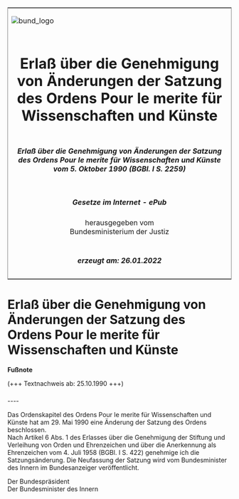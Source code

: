 <span id="DECKBLATT.html"></span>

<table border="0" frame="border" width="100%">

<tr valign="top">

<td align="left">

![bund\_logo](BfJ_2021_Web_de_de.gif)

</td>

<td align="right">

 

</td>

</tr>

<tr align="center" valign="middle">

<td colspan="2">

# Erlaß über die Genehmigung von Änderungen der Satzung des Ordens Pour le merite für Wissenschaften und Künste

</td>

</tr>

<tr align="center" valign="middle">

<td colspan="2">

##### Erlaß über die Genehmigung von Änderungen der Satzung des Ordens Pour le merite für Wissenschaften und Künste vom 5. Oktober 1990 (BGBl. I S. 2259)

</td>

</tr>

<tr align="center" valign="middle">

<td colspan="2">

  
  

##### Gesetze im Internet - ePub  
  
herausgegeben vom  
Bundesministerium der Justiz

</td>

</tr>

<tr align="center" valign="bottom">

<td colspan="2">

  
  

##### erzeugt am: 26.01.2022

</td>

</tr>

</table>

<span id="BJNR022590990.html"></span>

# Erlaß über die Genehmigung von Änderungen der Satzung des Ordens Pour le merite für Wissenschaften und Künste

<div>

  
**Fußnote**

<div class="jnhtml">

<div>

<div class="jurAbsatz">

(+++ Textnachweis ab: 25.10.1990 +++)

</div>

</div>

</div>

</div>

<span id="BJNR022590990BJNE000100308.html"></span>

###   
\----

<div>

<div class="jnhtml">

<div>

<div class="jurAbsatz">

Das Ordenskapitel des Ordens Pour le merite für Wissenschaften und
Künste hat am 29. Mai 1990 eine Änderung der Satzung des Ordens
beschlossen.  
Nach Artikel 6 Abs. 1 des Erlasses über die Genehmigung der Stiftung und
Verleihung von Orden und Ehrenzeichen und über die Anerkennung als
Ehrenzeichen vom 4. Juli 1958 (BGBl. I S. 422) genehmige ich die
Satzungsänderung. Die Neufassung der Satzung wird vom Bundesminister des
Innern im Bundesanzeiger veröffentlicht.  
  
<span class="SP">Der Bundespräsident</span>  
<span class="SP">Der Bundesminister des Innern</span>

</div>

</div>

</div>

</div>
